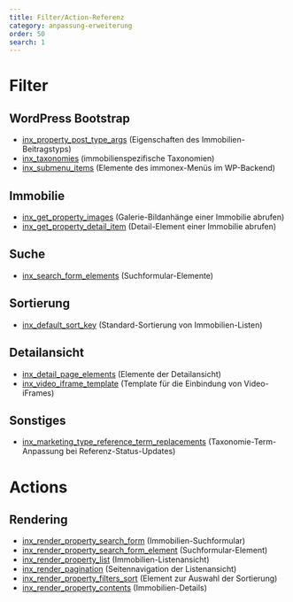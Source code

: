 ```yaml
---
title: Filter/Action-Referenz
category: anpassung-erweiterung
order: 50
search: 1
---
```


# Filter

## WordPress Bootstrap

- [inx_property_post_type_args](filter-inx-property-post-type-args.html) (Eigenschaften des Immobilien-Beitragstyps)
- [inx_taxonomies](filter-inx-taxonomies.html) (immobilienspezifische Taxonomien)
- [inx_submenu_items](filter-inx-submenu-items.html) (Elemente des immonex-Menüs im WP-Backend)

## Immobilie

- [inx_get_property_images](filter-inx-get-property-images.html) (Galerie-Bildanhänge einer Immobilie abrufen)
- [inx_get_property_detail_item](filter-inx-get-property-detail-item.html) (Detail-Element einer Immobilie abrufen)

## Suche

- [inx_search_form_elements](filter-inx-search-form-elements.html) (Suchformular-Elemente)

## Sortierung

- [inx_default_sort_key](filter-inx-default-sort-key.html) (Standard-Sortierung von Immobilien-Listen)

## Detailansicht

- [inx_detail_page_elements](filter-inx-detail-page-elements.html) (Elemente der Detailansicht)
- [inx_video_iframe_template](filter-inx-video-iframe-template.html) (Template für die Einbindung von Video-iFrames)

## Sonstiges

- [inx_marketing_type_reference_term_replacements](filter-inx-marketing-type-reference-term-replacements.html) (Taxonomie-Term-Anpassung bei Referenz-Status-Updates)

# Actions

## Rendering

- [inx_render_property_search_form](action-inx-render-property-search-form.html) (Immobilien-Suchformular)
- [inx_render_property_search_form_element](action-inx-render-property-search-form-element.html) (Suchformular-Element)
- [inx_render_property_list](action-inx-render-property-list.html) (Immobilien-Listenansicht)
- [inx_render_pagination](action-inx-render-pagination.html) (Seitennavigation der Listenansicht)
- [inx_render_property_filters_sort](action-inx-render-property-filters-sort.html) (Element zur Auswahl der Sortierung)
- [inx_render_property_contents](action-inx-render-property-contents.html) (Immobilien-Details)
